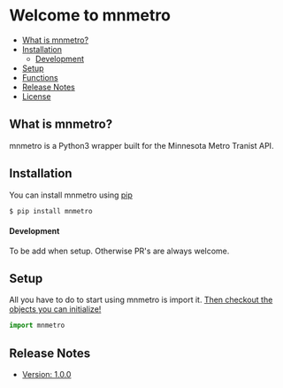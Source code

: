 # Welcome to mnmetro

- [What is mnmetro?](#what-is-mnmetro)
- [Installation](#installation)
    + [Development](#development)
- [Setup](#setup)
- [Functions](/inner-workings/functions)
- [Release Notes](#release-notes)
- [License](LICENSE.md)

<!-- toc -->

## What is mnmetro?
mnmetro is a Python3 wrapper built for the Minnesota Metro Tranist API.

## Installation
You can install mnmetro using [pip](https://pypi.org)
```bash
$ pip install mnmetro
```

#### Development
To be add when setup. Otherwise PR's are always welcome.

## Setup
All you have to do to start using mnmetro is import it. [Then checkout the objects you can initialize!](/inner-workings/functions)
```python
import mnmetro
```

## Release Notes
- [Version: 1.0.0](releases/1-0-0.md)
